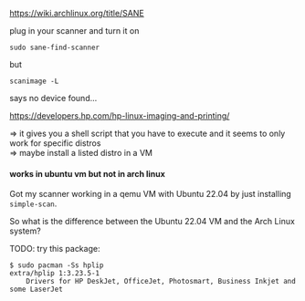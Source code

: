 https://wiki.archlinux.org/title/SANE

plug in your scanner and turn it on
```
sudo sane-find-scanner
```

but
```
scanimage -L
```
says no device found...

https://developers.hp.com/hp-linux-imaging-and-printing/

=> it gives you a shell script that you have to execute and it seems to only work for specific distros\
=> maybe install a listed distro in a VM

#### works in ubuntu vm but not in arch linux

Got my scanner working in a qemu VM with Ubuntu 22.04 by just installing `simple-scan`.

So what is the difference between the Ubuntu 22.04 VM and the Arch Linux system?

TODO: try this package:
```
$ sudo pacman -Ss hplip
extra/hplip 1:3.23.5-1
    Drivers for HP DeskJet, OfficeJet, Photosmart, Business Inkjet and some LaserJet
```
